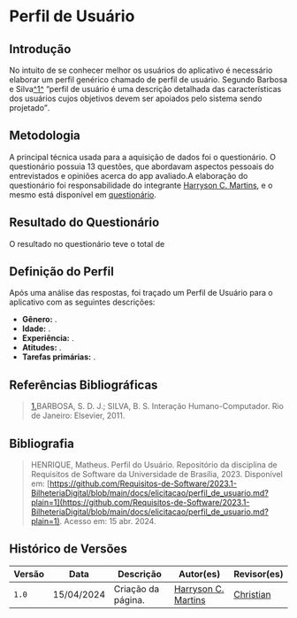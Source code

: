 # Perfil de Usuário

## Introdução

No intuito de se conhecer melhor os usuários do aplicativo é necessário elaborar um perfil genérico chamado de perfil de usuário. Segundo Barbosa e Silva<a id="anchor_1" href="#FRM1">^1^</a> <q>perfil de usuário é uma descrição detalhada das características dos usuários cujos objetivos devem ser apoiados pelo sistema sendo projetado</q>.

## Metodologia

A principal técnica usada para a aquisição de dados foi o questionário. O questionário possuia 13 questões, que abordavam aspectos pessoais do entrevistados e opiniões acerca do app avaliado.A elaboração do questionário foi responsabilidade do integrante [Harryson C. Martins](https://github.com/harry-cmartin), e o mesmo está disponível em [questionário](../elicitacao/tecnicas/questionario.md).

## Resultado do Questionário

O resultado no questionário teve o total de 



## Definição do Perfil


Após uma análise das respostas, foi traçado um Perfil de Usuário para o aplicativo com as seguintes descrições:

- **Gênero:** .
- **Idade:** .
- **Experiência:** .
- **Atitudes:** .
- **Tarefas primárias:** .


## Referências Bibliográficas

> <a id="FRM1" href="#anchor_1">1.</a>BARBOSA, S. D. J.; SILVA, B. S. Interação Humano-Computador. Rio de Janeiro: Elsevier, 2011.

## Bibliografia

> HENRIQUE, Matheus. Perfil do Usuário. Repositório da disciplina de Requisitos de Software da Universidade de Brasília, 2023. Disponível em: [https://github.com/Requisitos-de-Software/2023.1-BilheteriaDigital/blob/main/docs/elicitacao/perfil_de_usuario.md?plain=1](https://github.com/Requisitos-de-Software/2023.1-BilheteriaDigital/blob/main/docs/elicitacao/perfil_de_usuario.md?plain=1). Acesso em: 15 abr. 2024.



## Histórico de Versões

| Versão | Data       | Descrição                           | Autor(es)                                                                                           | Revisor(es)                                      |
| ------ | ---------- | ----------------------------------- | --------------------------------------------------------------------------------------------------- | ------------------------------------------------ |
| `1.0`  | 15/04/2024 | Criação da página.                  | [Harryson C. Martins](https://github.com/harry-cmartin)| [Christian](https://github.com/crstyhs) |
